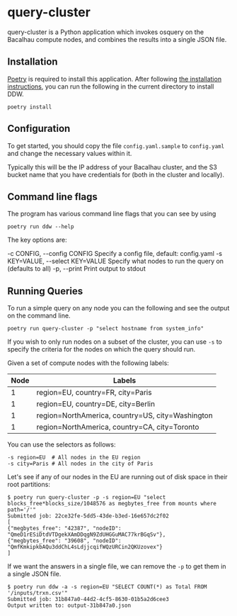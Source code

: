 
# query-cluster

query-cluster is a Python application which invokes osquery on the Bacalhau compute nodes, and combines the results into a single JSON file.

## Installation

[Poetry](https://python-poetry.org/) is required to install this application.  After following [the installation instructions](https://python-poetry.org/docs/#installation), you can run the following in the current directory to install DDW.

```
poetry install
```

## Configuration

To get started, you should copy the file `config.yaml.sample` to `config.yaml` and change the necessary values within it. 

Typically this will be the IP address of your Bacalhau cluster, and the S3 bucket name that you have credentials for (both in the cluster and locally).

## Command line flags 

The program has various command line flags that you can see by using 

```shell
poetry run ddw --help
```

The key options are:

 -c CONFIG, --config CONFIG
                        Specify a config file, default: config.yaml
  -s KEY=VALUE, --select KEY=VALUE
                        Specify what nodes to run the query on (defaults to all)
  -p, --print           Print output to stdout

## Running Queries

To run a simple query on any node you can the following and see the output on the command line.

```shell
poetry run query-cluster -p "select hostname from system_info"
```

If you wish to only run nodes on a subset of the cluster, you can use `-s` to specify the criteria for the nodes on which the query should run.  

Given a set of compute nodes with the following labels:

|Node|Labels|
|--|--|
|1|region=EU, country=FR, city=Paris|
|1|region=EU, country=DE, city=Berlin|
|1|region=NorthAmerica, country=US, city=Washington|
|1|region=NorthAmerica, country=CA, city=Toronto|

You can use the selectors as follows:

```
-s region=EU  # All nodes in the EU region
-s city=Paris # All nodes in the city of Paris
```

Let's see if any of our nodes in the EU are running out of disk space in their root partitions:

```shell
$ poetry run query-cluster -p -s region=EU "select blocks_free*blocks_size/1048576 as megbytes_free from mounts where path='/'"
Submitted job: 22ce32fe-5dd5-43de-b3ed-16e657dc2f02
[
{"megbytes_free": "42387", "nodeID": "QmeD1rESiDtdVTDgekXAmDDqgN9ZdUHGGuMAC77krBGqSv"},
{"megbytes_free": "39608", "nodeID": "QmfKmkipkbAQu3ddChL4sLdjjcqifWQzURCin2QKUzovex"}
]
```

If we want the answers in a single file, we can remove the `-p` to get them in a single JSON file.

```shell
$ poetry run ddw -a -s region=EU "SELECT COUNT(*) as Total FROM '/inputs/trxn.csv'"
Submitted job: 31b847a0-44d2-4cf5-8630-01b5a2d6cee3
Output written to: output-31b847a0.json
```
